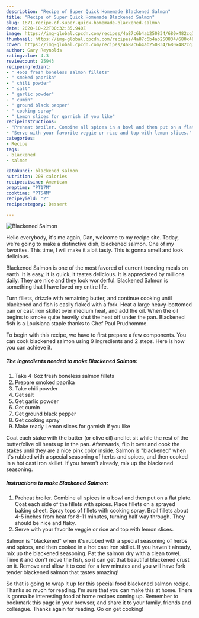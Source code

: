 ```yaml
---
description: "Recipe of Super Quick Homemade Blackened Salmon"
title: "Recipe of Super Quick Homemade Blackened Salmon"
slug: 1671-recipe-of-super-quick-homemade-blackened-salmon
date: 2020-10-22T00:32:35.940Z
image: https://img-global.cpcdn.com/recipes/4a87c6b4ab250834/680x482cq70/blackened-salmon-recipe-main-photo.jpg
thumbnail: https://img-global.cpcdn.com/recipes/4a87c6b4ab250834/680x482cq70/blackened-salmon-recipe-main-photo.jpg
cover: https://img-global.cpcdn.com/recipes/4a87c6b4ab250834/680x482cq70/blackened-salmon-recipe-main-photo.jpg
author: Gary Reynolds
ratingvalue: 4.3
reviewcount: 25943
recipeingredient:
- " 46oz fresh boneless salmon fillets"
- " smoked paprika"
- " chili powder"
- " salt"
- " garlic powder"
- " cumin"
- " ground black pepper"
- " cooking spray"
- " Lemon slices for garnish if you like"
recipeinstructions:
- "Preheat broiler. Combine all spices in a bowl and then put on a flat plate. Coat each side of the fillets with spices. Place fillets on a sprayed baking sheet. Spray tops of fillets with cooking spray. Broil fillets about 4-5 inches from heat for 8-11 minutes, turning half way through. They should be nice and flaky."
- "Serve with your favorite veggie or rice and top with lemon slices."
categories:
- Recipe
tags:
- blackened
- salmon

katakunci: blackened salmon 
nutrition: 208 calories
recipecuisine: American
preptime: "PT17M"
cooktime: "PT54M"
recipeyield: "2"
recipecategory: Dessert

---
```



![Blackened Salmon](https://img-global.cpcdn.com/recipes/4a87c6b4ab250834/680x482cq70/blackened-salmon-recipe-main-photo.jpg)

Hello everybody, it's me again, Dan, welcome to my recipe site. Today, we're going to make a distinctive dish, blackened salmon. One of my favorites. This time, I will make it a bit tasty. This is gonna smell and look delicious.

Blackened Salmon is one of the most favored of current trending meals on earth. It is easy, it is quick, it tastes delicious. It is appreciated by millions daily. They are nice and they look wonderful. Blackened Salmon is something that I have loved my entire life.

Turn fillets, drizzle with remaining butter, and continue cooking until blackened and fish is easily flaked with a fork. Heat a large heavy-bottomed pan or cast iron skillet over medium heat, and add the oil. When the oil begins to smoke quite heavily shut the heat off under the pan. Blackened fish is a Louisiana staple thanks to Chef Paul Prudhomme.


To begin with this recipe, we have to first prepare a few components. You can cook blackened salmon using 9 ingredients and 2 steps. Here is how you can achieve it.

<!--inarticleads1-->

##### The ingredients needed to make Blackened Salmon:

1. Take  4-6oz fresh boneless salmon fillets
1. Prepare  smoked paprika
1. Take  chili powder
1. Get  salt
1. Get  garlic powder
1. Get  cumin
1. Get  ground black pepper
1. Get  cooking spray
1. Make ready  Lemon slices for garnish if you like


Coat each stake with the butter (or olive oil) and let sit while the rest of the butter/olive oil heats up in the pan. Afterwards, flip it over and cook the stakes until they are a nice pink color inside. Salmon is &#34;blackened&#34; when it&#39;s rubbed with a special seasoning of herbs and spices, and then cooked in a hot cast iron skillet. If you haven&#39;t already, mix up the blackened seasoning. 

<!--inarticleads2-->

##### Instructions to make Blackened Salmon:

1. Preheat broiler. Combine all spices in a bowl and then put on a flat plate. Coat each side of the fillets with spices. Place fillets on a sprayed baking sheet. Spray tops of fillets with cooking spray. Broil fillets about 4-5 inches from heat for 8-11 minutes, turning half way through. They should be nice and flaky.
1. Serve with your favorite veggie or rice and top with lemon slices.


Salmon is &#34;blackened&#34; when it&#39;s rubbed with a special seasoning of herbs and spices, and then cooked in a hot cast iron skillet. If you haven&#39;t already, mix up the blackened seasoning. Pat the salmon dry with a clean towel. Time it and don&#39;t move the fish, so it can get that beautiful blackened crust on it. Remove and allow it to cool for a few minutes and you will have fork tender blackened salmon that tastes amazing! 

So that is going to wrap it up for this special food blackened salmon recipe. Thanks so much for reading. I'm sure that you can make this at home. There is gonna be interesting food at home recipes coming up. Remember to bookmark this page in your browser, and share it to your family, friends and colleague. Thanks again for reading. Go on get cooking!
